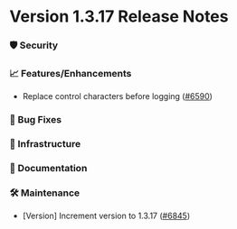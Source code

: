 # Version 1.3.17 Release Notes

### 🛡 Security

### 📈 Features/Enhancements

- Replace control characters before logging ([#6590](https://github.com/opensearch-project/OpenSearch-Dashboards/pull/6590))

### 🐛 Bug Fixes

### 🚞 Infrastructure

### 📝 Documentation

### 🛠  Maintenance

- [Version] Increment version to 1.3.17 ([#6845](https://github.com/opensearch-project/OpenSearch-Dashboards/pull/6845))
